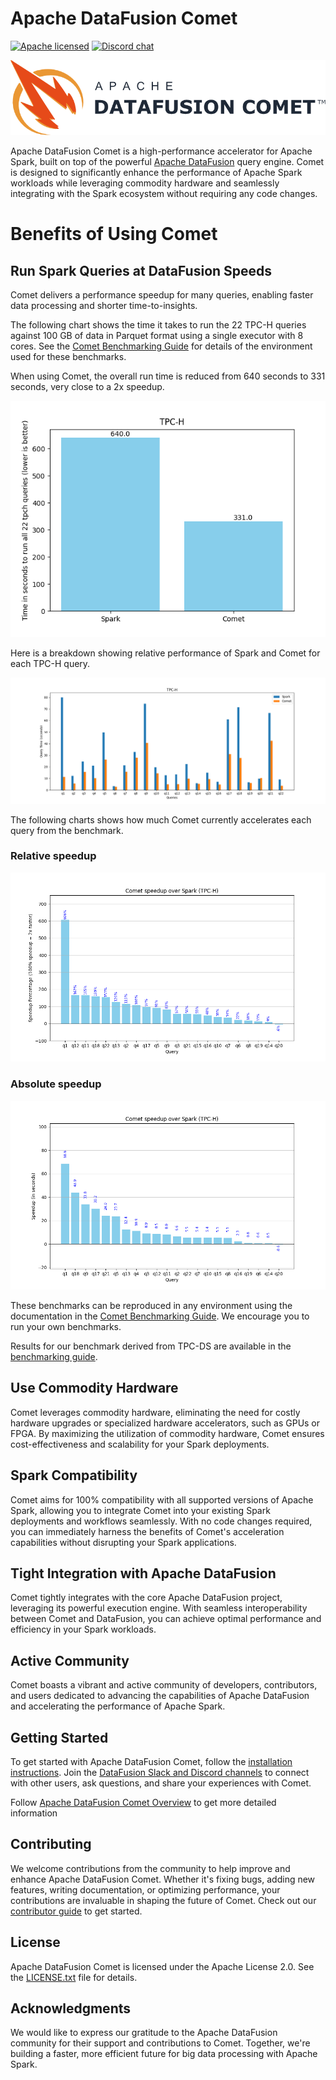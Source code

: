 <!--
Licensed to the Apache Software Foundation (ASF) under one
or more contributor license agreements.  See the NOTICE file
distributed with this work for additional information
regarding copyright ownership.  The ASF licenses this file
to you under the Apache License, Version 2.0 (the
"License"); you may not use this file except in compliance
with the License.  You may obtain a copy of the License at

  http://www.apache.org/licenses/LICENSE-2.0

Unless required by applicable law or agreed to in writing,
software distributed under the License is distributed on an
"AS IS" BASIS, WITHOUT WARRANTIES OR CONDITIONS OF ANY
KIND, either express or implied.  See the License for the
specific language governing permissions and limitations
under the License.
-->

# Apache DataFusion Comet

[![Apache licensed][license-badge]][license-url]
[![Discord chat][discord-badge]][discord-url]

[license-badge]: https://img.shields.io/badge/license-Apache%20v2-blue.svg
[license-url]: https://github.com/apache/datafusion-comet/blob/main/LICENSE.txt
[discord-badge]: https://img.shields.io/discord/885562378132000778.svg?logo=discord&style=flat-square
[discord-url]: https://discord.gg/3EAr4ZX6JK

<img src="docs/source/_static/images/DataFusionComet-Logo-Light.png" width="512" alt="logo"/>

Apache DataFusion Comet is a high-performance accelerator for Apache Spark, built on top of the powerful
[Apache DataFusion] query engine. Comet is designed to significantly enhance the
performance of Apache Spark workloads while leveraging commodity hardware and seamlessly integrating with the
Spark ecosystem without requiring any code changes.

[Apache DataFusion]: https://datafusion.apache.org

# Benefits of Using Comet

## Run Spark Queries at DataFusion Speeds

Comet delivers a performance speedup for many queries, enabling faster data processing and shorter time-to-insights.

The following chart shows the time it takes to run the 22 TPC-H queries against 100 GB of data in Parquet format 
using a single executor with 8 cores. See the [Comet Benchmarking Guide](https://datafusion.apache.org/comet/contributor-guide/benchmarking.html)
for details of the environment used for these benchmarks.

When using Comet, the overall run time is reduced from 640 seconds to 331 seconds, very close to a 2x speedup.

![](docs/source/_static/images/benchmark-results/0.5.0/tpch_allqueries.png)

Here is a breakdown showing relative performance of Spark and Comet for each TPC-H query.

![](docs/source/_static/images/benchmark-results/0.5.0/tpch_queries_compare.png)

The following charts shows how much Comet currently accelerates each query from the benchmark.

### Relative speedup

![](docs/source/_static/images/benchmark-results/0.5.0/tpch_queries_speedup_rel.png)

### Absolute speedup

![](docs/source/_static/images/benchmark-results/0.5.0/tpch_queries_speedup_abs.png)

These benchmarks can be reproduced in any environment using the documentation in the 
[Comet Benchmarking Guide](https://datafusion.apache.org/comet/contributor-guide/benchmarking.html). We encourage 
you to run your own benchmarks.

Results for our benchmark derived from TPC-DS are available in the [benchmarking guide](https://datafusion.apache.org/comet/contributor-guide/benchmark-results/tpc-ds.html).

## Use Commodity Hardware

Comet leverages commodity hardware, eliminating the need for costly hardware upgrades or
specialized hardware accelerators, such as GPUs or FPGA. By maximizing the utilization of commodity hardware, Comet 
ensures cost-effectiveness and scalability for your Spark deployments.

## Spark Compatibility

Comet aims for 100% compatibility with all supported versions of Apache Spark, allowing you to integrate Comet into
your existing Spark deployments and workflows seamlessly. With no code changes required, you can immediately harness
the benefits of Comet's acceleration capabilities without disrupting your Spark applications.

## Tight Integration with Apache DataFusion

Comet tightly integrates with the core Apache DataFusion project, leveraging its powerful execution engine. With
seamless interoperability between Comet and DataFusion, you can achieve optimal performance and efficiency in your
Spark workloads.

## Active Community

Comet boasts a vibrant and active community of developers, contributors, and users dedicated to advancing the
capabilities of Apache DataFusion and accelerating the performance of Apache Spark.

## Getting Started

To get started with Apache DataFusion Comet, follow the
[installation instructions](https://datafusion.apache.org/comet/user-guide/installation.html). Join the
[DataFusion Slack and Discord channels](https://datafusion.apache.org/contributor-guide/communication.html) to connect
with other users, ask questions, and share your experiences with Comet.

Follow [Apache DataFusion Comet Overview](https://datafusion.apache.org/comet/user-guide/overview.html) to get more detailed information 

## Contributing

We welcome contributions from the community to help improve and enhance Apache DataFusion Comet. Whether it's fixing
bugs, adding new features, writing documentation, or optimizing performance, your contributions are invaluable in
shaping the future of Comet. Check out our
[contributor guide](https://datafusion.apache.org/comet/contributor-guide/contributing.html) to get started.

## License

Apache DataFusion Comet is licensed under the Apache License 2.0. See the [LICENSE.txt](LICENSE.txt) file for details.

## Acknowledgments

We would like to express our gratitude to the Apache DataFusion community for their support and contributions to
Comet. Together, we're building a faster, more efficient future for big data processing with Apache Spark.
